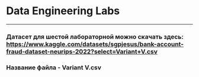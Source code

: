 # Data Engineering Labs

---

### Датасет для шестой лабораторной можно скачать здесь: https://www.kaggle.com/datasets/sgpjesus/bank-account-fraud-dataset-neurips-2022?select=Variant+V.csv

### Название файла - Variant V.csv